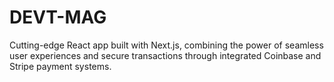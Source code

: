 # DEVT-MAG
Cutting-edge React app built with Next.js, combining the power of seamless user experiences and secure transactions through integrated Coinbase and Stripe payment systems.
